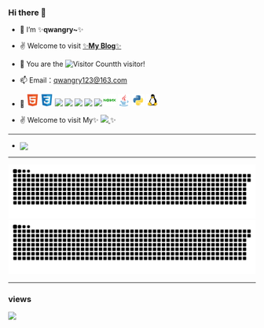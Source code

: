 ### Hi there 👋

- 🌱 I’m ✨**qwangry~**✨
  
- ✌️ Welcome to visit [✨**My Blog**✨](https://qwangry.github.io/)
  
- 🔭 You are the ![Visitor Count](https://profile-counter.glitch.me/qwangry/count.svg)th visitor!

- 📫 Email：qwangry123@163.com

- <p align="left"> 🌻 
    <code><img  src="https://github.com/devicons/devicon/blob/v2.16.0/icons/html5/html5-original.svg" height="25"/></code>
    <code><img  src="https://github.com/devicons/devicon/blob/v2.16.0/icons/css3/css3-original.svg" height="25"/></code>
    <code><img  src="https://cdn.jsdelivr.net/gh/devicons/devicon/icons/javascript/javascript-original.svg" height="25"/></code>
    <code><img src="https://cdn.jsdelivr.net/gh/devicons/devicon/icons/react/react-original.svg" height="25"/></code>
    <code><img src="https://cdn.jsdelivr.net/gh/devicons/devicon/icons/vuejs/vuejs-original.svg" height="25"/></code>
    <code><img src="https://cdn.jsdelivr.net/gh/devicons/devicon/icons/typescript/typescript-original.svg" height="25"/></code>
    <code><img src="https://cdn.jsdelivr.net/gh/devicons/devicon/icons/nodejs/nodejs-original.svg" height="25"/></code>
    <code><img src="https://github.com/devicons/devicon/blob/v2.15.1/icons/nginx/nginx-original.svg" height="25"/></code>
    <code><img src="https://github.com/devicons/devicon/blob/v2.16.0/icons/java/java-original.svg" height="25"/></code>
    <code><img src="https://github.com/devicons/devicon/blob/v2.16.0/icons/python/python-original.svg" height="25"/></code>
    <code><img src="https://github.com/devicons/devicon/blob/v2.16.0/icons/linux/linux-original.svg" height="25"/></code>
  </p>

- <p  align="left"> ✌️ Welcome to visit My✨ <a href="https://blog.csdn.net/wwang_123?spm=1010.2135.3001.5343"> <img src="https://img-home.csdnimg.cn/images/20240715064536.png" height="25px"> </a>✨

</p> 

---

<!--     <code><img src="https://cdn.jsdelivr.net/gh/devicons/devicon/icons/sass/sass-original.svg" height="25"/></code> -->
  <!--   <code><img src="https://cdn.jsdelivr.net/gh/devicons/devicon/icons/nuxtjs/nuxtjs-original.svg" height="25"/></code> -->
  <!--   <code><img src="https://github.com/devicons/devicon/blob/v2.15.1/icons/trello/trello-plain-wordmark.svg" height="25"/></code> -->
<!--
- <img align="center"  src="https://github-readme-stats.vercel.app/api/top-langs/?username=qwangry&theme=radical&layout=compact"  />
-->

- <img align="center"  src="https://github-readme-stats.vercel.app/api?username=qwangry&show_icons=true&theme=radical"/>

---

![TOG](https://raw.githubusercontent.com/qwangry/qwangry/output/github-contribution-grid-snake.svg#gh-light-mode-only)
![TOG](https://raw.githubusercontent.com/qwangry/qwangry/output/github-contribution-grid-snake-dark.svg#gh-dark-mode-only)

---

### views

![](https://komarev.com/ghpvc/?username=qwangry)

<!--
**qwangry/qwangry** is a ✨ _special_ ✨ repository because its `README.md` (this file) appears on your GitHub profile.

Here are some ideas to get you started:

- 🔭 I’m currently working on ...
- 🌱 I’m currently learning ...
- 👯 I’m looking to collaborate on ...
- 🤔 I’m looking for help with ...
- 💬 Ask me about ...
- 📫 How to reach me: ...
- 😄 Pronouns: ...
- ⚡ Fun fact: ...
-->
